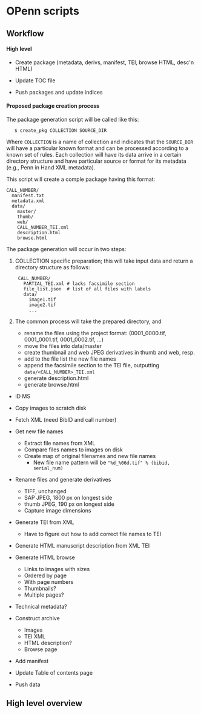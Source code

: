 OPenn scripts
=============

## Workflow

#### High level

- Create package (metadata, derivs, manifest, TEI, browse HTML, desc'n HTML)

- Update TOC file

- Push packages and update indices

#### Proposed package creation process

The package generation script will be called like this:

       $ create_pkg COLLECTION SOURCE_DIR

Where `COLLECTION` is a name of collection and indicates that the `SOURCE_DIR`
will have a particular known format and can be processed according to a known
set of rules. Each collection will have its data arrive in a certain directory
structure and have particular source or format for its metadata (e.g., Penn in
Hand XML metadata).

This script will create a comple package having this format:

    CALL_NUMBER/
      manifest.txt
      metadata.xml
      data/
        master/
        thumb/
        web/
        CALL_NUMBER_TEI.xml
        description.html
        browse.html


The package generation will occur in two steps:

1. COLLECTION specific preparation; this will take input data and return a 
   directory structure as follows:

        CALL_NUMBER/
          PARTIAL_TEI.xml # lacks facsimile section
          file_list.json  # list of all files with labels
          data/
            image1.tif
            image2.tif
            ...

2. The common process will take the prepared directory, and
      - rename the files using the project format: (0001_0000.tif,
        0001_0001.tif, 0001_0002.tif, ...)
      - move the files into data/master
      - create thumbnail and web JPEG derivatives in thumb and web, resp.
      - add to the file list the new file names
      - append the facsimile section to the TEI file, outputting
        `data/<CALL_NUMBER>_TEI.xml`
      - generate description.html
      - generate browse.html





- ID MS

- Copy images to scratch disk

- Fetch XML (need BibID and call number)

- Get new file names
    - Extract file names from XML
    - Compare files names to images on disk
    - Create map of original filenames and new file names
        - New file name pattern will be `"%d_%06d.tif" % (bibid, serial_num)`

- Rename files and generate derivatives
    - TIFF, unchanged
    - SAP JPEG, 1800 px on longest side
    - thumb JPEG, 190 px on longest side
    - Capture image dimensions

- Generate TEI from XML
    - Have to figure out how to add correct file names to TEI

- Generate HTML manuscript description from XML TEI

- Generate HTML browse
    - Links to images with sizes
    - Ordered by page
    - With page numbers
    - Thumbnails?
    - Multiple pages?

- Technical metadata?

- Construct archive
    - Images
    - TEI XML
    - HTML description?
    - Browse page

- Add manifest

- Update Table of contents page

- Push data


## High level overview

